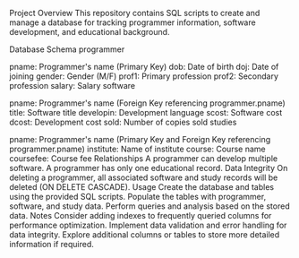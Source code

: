 Project Overview
This repository contains SQL scripts to create and manage a database for tracking programmer information, software development, and educational background.

Database Schema
programmer

pname: Programmer's name (Primary Key)
dob: Date of birth
doj: Date of joining
gender: Gender (M/F)
prof1: Primary profession
prof2: Secondary profession
salary: Salary
software

pname: Programmer's name (Foreign Key referencing programmer.pname)
title: Software title
developin: Development language
scost: Software cost
dcost: Development cost
sold: Number of copies sold
studies

pname: Programmer's name (Primary Key and Foreign Key referencing programmer.pname)
institute: Name of institute
course: Course name
coursefee: Course fee
Relationships
A programmer can develop multiple software.
A programmer has only one educational record.
Data Integrity
On deleting a programmer, all associated software and study records will be deleted (ON DELETE CASCADE).
Usage
Create the database and tables using the provided SQL scripts.
Populate the tables with programmer, software, and study data.
Perform queries and analysis based on the stored data.
Notes
Consider adding indexes to frequently queried columns for performance optimization.
Implement data validation and error handling for data integrity.
Explore additional columns or tables to store more detailed information if required.
